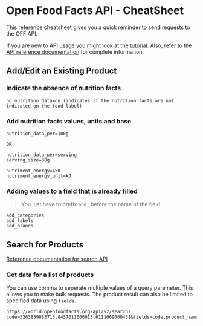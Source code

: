 # Open Food Facts API - CheatSheet

This reference cheatsheet gives you a quick reminder to send requests to the OFF API.

If you are new to API usage you might look at the [tutorial](../tutorials/using-the-OFF-API-tutorial.md).
Also, refer to the [API reference documentation](../reference/api.md) for complete information.

## Add/Edit an Existing Product

### Indicate the absence of nutrition facts

```text
no_nutrition_data=on (indicates if the nutrition facts are not indicated on the food label)
```

### Add nutrition facts values, units and base

```text
nutrition_data_per=100g

OR

nutrition_data_per=serving
serving_size=38g
```

```text
nutriment_energy=450
nutriment_energy_unit=kJ
```

### Adding values to a field that is already filled

> You just have to prefix `add_` before the name of the field

```text
add_categories
add_labels
add_brands
```

## Search for Products

[Reference documentation for search API](https://openfoodfacts.github.io/openfoodfacts-server/reference/api/#tag/Read-Requests/operation/get-search)

### Get data for a list of products

You can use comma to seperate multiple values of a query paremeter. This allows you to make bulk requests. The product result can also be limited to specified data using `fields`.

```text
https://world.openfoodfacts.org/api/v2/search?code=3263859883713,8437011606013,6111069000451&fields=code,product_name
```
